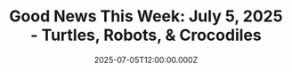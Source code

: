 ---
title: "Good News This Week: July 5, 2025 - Turtles, Robots, & Crocodiles"
date: 2025-07-05T12:00:00.000Z
category: Human Kindness
externalLink: "https://www.goodgoodgood.co/articles/good-news-this-week-july-5-2025"
image: ""
excerpt: "Your weekly roundup of the best good news worth celebrating...…"
---
